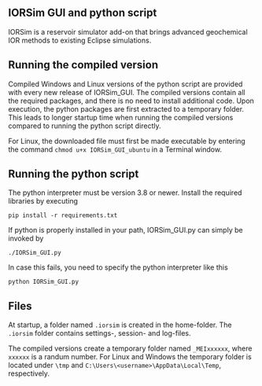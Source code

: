 ## IORSim GUI and python script
IORSim is a reservoir simulator add-on that brings advanced geochemical IOR methods to existing Eclipse simulations.

## Running the compiled version
Compiled Windows and Linux versions of the python script are provided with every new release of IORSim_GUI. The compiled versions contain all the required packages, and there is no need to install additional code. Upon execution, the python packages are first extracted to a temporary folder. This leads to longer startup time when running the compiled versions compared to running the python script directly.     

For Linux, the downloaded file must first be made executable by entering the command `chmod u+x IORSim_GUI_ubuntu` in a Terminal window. 

## Running the python script
The python interpreter must be version 3.8 or newer. Install the required libraries by executing 

`pip install -r requirements.txt`

If python is properly installed in your path, IORSim_GUI.py can simply be invoked by

`./IORSim_GUI.py`

In case this fails, you need to specify the python interpreter like this

`python IORSim_GUI.py` 

## Files
At startup, a folder named `.iorsim` is created in the home-folder. The `.iorsim` folder contains settings-, session- and log-files.  

The compiled versions create a temporary folder named `_MEIxxxxxx`, where `xxxxxx` is a randum number. For Linux and Windows the temporary folder is located under `\tmp` and `C:\Users\<username>\AppData\Local\Temp`, respectively.


